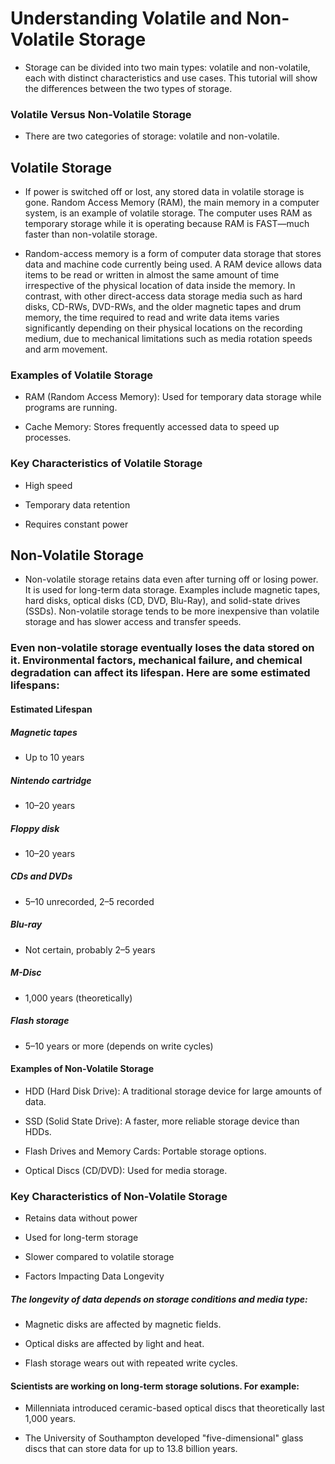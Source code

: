 # Understanding Volatile and Non-Volatile Storage

- Storage can be divided into two main types: volatile and non-volatile, each with distinct characteristics and use cases. This tutorial will show the differences between the two types of storage.

### Volatile Versus Non-Volatile Storage

- There are two categories of storage: volatile and non-volatile.

## Volatile Storage

- If power is switched off or lost, any stored data in volatile storage is gone. Random Access Memory (RAM), the main memory in a computer system, is an example of volatile storage. The computer uses RAM as temporary storage while it is operating because RAM is FAST—much faster than non-volatile storage.

- Random-access memory is a form of computer data storage that stores data and machine code currently being used. A RAM device allows data items to be read or written in almost the same amount of time irrespective of the physical location of data inside the memory. In contrast, with other direct-access data storage media such as hard disks, CD-RWs, DVD-RWs, and the older magnetic tapes and drum memory, the time required to read and write data items varies significantly depending on their physical locations on the recording medium, due to mechanical limitations such as media rotation speeds and arm movement.

### Examples of Volatile Storage

- RAM (Random Access Memory): Used for temporary data storage while programs are running.

- Cache Memory: Stores frequently accessed data to speed up processes.

### Key Characteristics of Volatile Storage

- High speed

- Temporary data retention

- Requires constant power

## Non-Volatile Storage

- Non-volatile storage retains data even after turning off or losing power. It is used for long-term data storage. Examples include magnetic tapes, hard disks, optical disks (CD, DVD, Blu-Ray), and solid-state drives (SSDs). Non-volatile storage tends to be more inexpensive than volatile storage and has slower access and transfer speeds.

### Even non-volatile storage eventually loses the data stored on it. Environmental factors, mechanical failure, and chemical degradation can affect its lifespan. Here are some estimated lifespans:

#### Estimated Lifespan

##### Magnetic tapes

- Up to 10 years

##### Nintendo cartridge

- 10–20 years

##### Floppy disk

- 10–20 years

##### CDs and DVDs

- 5–10 unrecorded, 2–5 recorded

##### Blu-ray

- Not certain, probably 2–5 years

##### M-Disc

- 1,000 years (theoretically)

##### Flash storage

- 5–10 years or more (depends on write cycles)

#### Examples of Non-Volatile Storage

- HDD (Hard Disk Drive): A traditional storage device for large amounts of data.

- SSD (Solid State Drive): A faster, more reliable storage device than HDDs.

- Flash Drives and Memory Cards: Portable storage options.

- Optical Discs (CD/DVD): Used for media storage.

### Key Characteristics of Non-Volatile Storage

- Retains data without power

- Used for long-term storage

- Slower compared to volatile storage

- Factors Impacting Data Longevity

##### The longevity of data depends on storage conditions and media type:

- Magnetic disks are affected by magnetic fields.

- Optical disks are affected by light and heat.

- Flash storage wears out with repeated write cycles.

#### Scientists are working on long-term storage solutions. For example:

- Millenniata introduced ceramic-based optical discs that theoretically last 1,000 years.

- The University of Southampton developed "five-dimensional" glass discs that can store data for up to 13.8 billion years.
